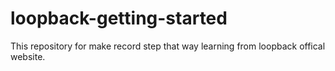 # loopback-getting-started
This repository for make record step that way learning from loopback offical website.
